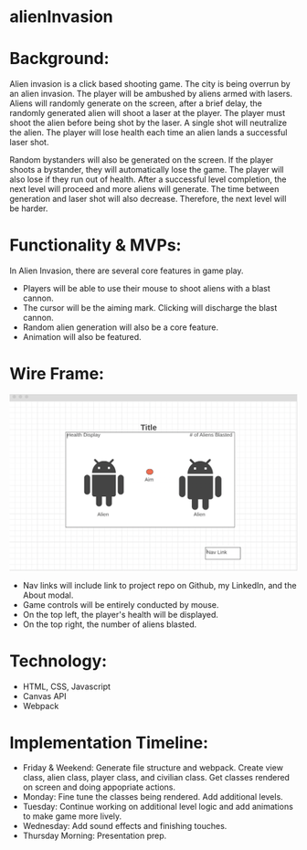 # alienInvasion
# Background:

Alien invasion is a click based shooting game. The city is being overrun by an alien invasion. The player will be ambushed by aliens armed with lasers. Aliens will randomly generate on the screen, after a brief delay, the randomly generated alien will shoot a laser at the player. The player must shoot the alien before being shot by the laser. A single shot will neutralize the alien. The player will lose health each time an alien lands a successful laser shot. 

Random bystanders will also be generated on the screen. If the player shoots a bystander, they will automatically lose the game. The player will also lose if they run out of health. After a successful level completion, the next level will proceed and more aliens will generate. The time between generation and laser shot will also decrease. Therefore, the next level will be harder.

# Functionality & MVPs:

In Alien Invasion, there are several core features in game play. 
* Players will be able to use their mouse to shoot aliens with a blast cannon. 
* The cursor will be the aiming mark. Clicking will discharge the blast cannon. 
* Random alien generation will also be a core feature. 
* Animation will also be featured.

# Wire Frame:

<img src = "wire.png">

* Nav links will include link to project repo on Github, my LinkedIn, and the About modal.
* Game controls will be entirely conducted by mouse.
* On the top left, the player's health will be displayed.
* On the top right, the number of aliens blasted.

# Technology:

* HTML, CSS, Javascript
* Canvas API
* Webpack

# Implementation Timeline:

* Friday & Weekend: Generate file structure and webpack. Create view class, alien class, player class, and civilian class. Get classes rendered on screen and doing appopriate actions.
* Monday: Fine tune the classes being rendered. Add additional levels.
* Tuesday: Continue working on additional level logic and add animations to make game more lively.
* Wednesday: Add sound effects and finishing touches.
* Thursday Morning: Presentation prep.
